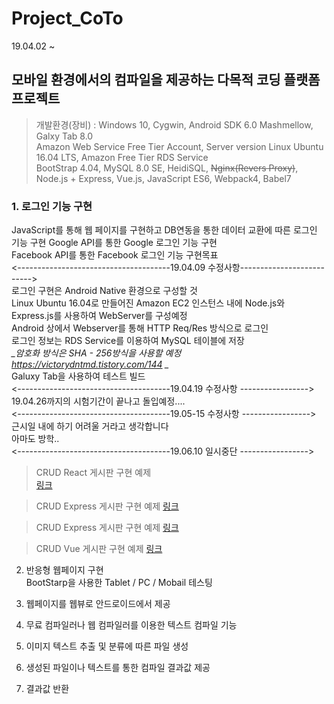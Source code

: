 # Project_CoTo
19.04.02 ~ 

## 모바일 환경에서의 컴파일을 제공하는 다목적 코딩 플랫폼 프로젝트  
  
>개발환경(장비) : Windows 10, Cygwin, Android SDK 6.0 Mashmellow, Galxy Tab 8.0    
Amazon Web Service Free Tier Account, Server version Linux Ubuntu 16.04 LTS, Amazon Free Tier RDS Service  
BootStrap 4.04, MySQL 8.0 SE, HeidiSQL, ~~Nginx(Revers Proxy)~~, Node.js + Express, Vue.js, JavaScript ES6, Webpack4, Babel7  

### 1. 로그인 기능 구현  
JavaScript를 통해 웹 페이지를 구현하고 DB연동을 통한 데이터 교환에 따른 로그인 기능 구현 
Google API를 통한 Google 로그인 기능 구현  
Facebook API를 통한 Facebook 로그인 기능 구현목표   
<--------------------------------------19.04.09 수정사항-------------------------->  
로그인 구현은 Android Native 환경으로 구성할 것  
Linux Ubuntu 16.04로 만들어진 Amazon EC2 인스턴스 내에 Node.js와 Express.js를 사용하여 WebServer를 구성예정  
Android 상에서 Webserver를 통해 HTTP Req/Res 방식으로 로그인  
로그인 정보는 RDS Service를 이용하여 MySQL 테이블에 저장  
*_암호화 방식은 SHA - 256방식을 사용할 예정 https://victorydntmd.tistory.com/144 _*  
Galuxy Tab을 사용하여 테스트 빌드  
<--------------------------------------19.04.19 수정사항 ----------------->  
19.04.26까지의 시험기간이 끝나고 돌입예정....  
<--------------------------------------19.05-15 수정사항 ----------------->  
근시일 내에 하기 어려울 거라고 생각합니다  
아마도 방학..  
<--------------------------------------19.06.10 일시중단 ----------------->      


>CRUD React 게시판 구현 예제  
[링크](https://forest71.tistory.com/183)  

>CRUD Express 게시판 구현  예제
[링크](https://develtraining.tistory.com/category/%EC%9B%B9%ED%94%84%EB%A1%9C%EA%B7%B8%EB%9E%98%EB%B0%8D/Node%20+%20Express%20+%20Mysql%20%EC%9D%84%20%EC%9D%B4%EC%9A%A9%ED%95%9C%20%EA%B2%8C%EC%8B%9C%ED%8C%90%20%EB%A7%8C%EB%93%A4%EA%B8%B0)  

>CRUD Express 게시판 구현  예제
[링크](https://victorydntmd.tistory.com/29)  

>CRUD Vue 게시판 구현  예제
[링크](https://gmground.tistory.com/entry/Vuejs%EB%A1%9C-List%EB%A5%BC-%EC%9D%B4%EC%9A%A9%ED%95%9C-CRUD-Pagination-Search-%EA%B5%AC%ED%98%84)  

2. 반응형 웹페이지 구현  
BootStarp을 사용한 Tablet / PC / Mobail 테스팅 
  
3. 웹페이지를 웹뷰로 안드로이드에서 제공  
4. 무료 컴파일러나 웹 컴파일러를 이용한 텍스트 컴파일 기능
5. 이미지 텍스트 추출 및 분류에 따른  파일 생성 
6. 생성된 파일이나 텍스트를 통한 컴파일 결과값 제공 
7. 결과값 반환 
